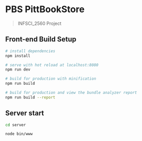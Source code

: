 # PBS PittBookStore

> INFSCI_2560 Project

## Front-end Build Setup

``` bash
# install dependencies
npm install

# serve with hot reload at localhost:8080
npm run dev

# build for production with minification
npm run build

# build for production and view the bundle analyzer report
npm run build --report
```

## Server start

``` bash
cd server

node bin/www
```
